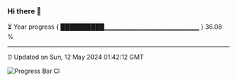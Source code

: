 ### Hi there 👋

⏳ Year progress { ██████████▁▁▁▁▁▁▁▁▁▁▁▁▁▁▁▁▁▁▁▁ } 36.08 %

---

⏰ Updated on Sun, 12 May 2024 01:42:12 GMT

![Progress Bar CI](https://github.com/IshwaranRudhara/GIT-ACTION/workflows/Progress%20Bar%20CI/badge.svg)
